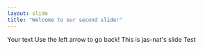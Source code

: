 ```yaml
---
layout: slide
title: "Welcome to our second slide!"
---
```

Your text
Use the left arrow to go back!
This is jas-nat's slide
Test